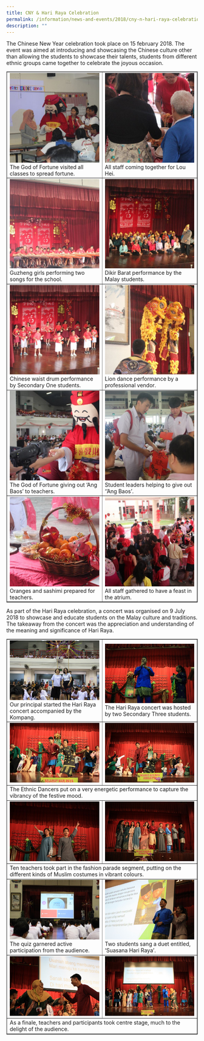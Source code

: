 ```yaml
---
title: CNY & Hari Raya Celebration
permalink: /information/news-and-events/2018/cny-n-hari-raya-celebration/
description: ""
---
```

<p>The Chinese New Year celebration took place on 15 february 2018. The event was aimed at introducing and showcasing the Chinese culture other than allowing the students to showcase their talents, students from different ethnic groups came together to celebrate the joyous occasion.</p>
<table style="border-collapse: collapse; width: 100%;" border="1">
<tbody>
<tr>
<td style="width: 50%;"><img src="/images/cny1.jpg">The God of Fortune visited all classes to spread fortune.</td>
<td style="width: 50%;"><img src="/images/cny2.jpg">All staff coming together for Lou Hei.</td>
</tr>
<tr>
<td style="width: 50%;"><img src="/images/cny3.jpg">Guzheng girls performing two songs for the school.</td>
<td style="width: 50%;"><img src="/images/cny4.jpg">Dikir Barat performance by the Malay students.</td>
</tr>
<tr>
<td style="width: 50%;"><img src="/images/cny5.jpg">Chinese waist drum performance by Secondary One students.</td>
<td style="width: 50%;"><img src="/images/cny6.jpg">Lion dance performance by a professional vendor.</td>
</tr>
<tr>
<td style="width: 50%;"><img src="/images/cny7.jpg">The God of Fortune giving out &lsquo;Ang Baos&rsquo; to teachers.</td>
<td style="width: 50%;"><img src="/images/cny8.jpg">Student leaders helping to give out &lsquo;&rsquo;Ang Baos&rsquo;.</td>
</tr>
<tr>
<td style="width: 50%;"><img src="/images/cny9.jpg">Oranges and sashimi prepared for teachers.</td>
<td style="width: 50%;"><img src="/images/cny10.jpg">All staff gathered to have a feast in the atrium.</td>
</tr>
</tbody>
</table>
<p>As part of the Hari Raya celebration, a concert was organised on 9 July 2018 to showcase and educate students on the Malay culture and traditions. The takeaway from the concert was the appreciation and understanding of the meaning and significance of Hari Raya.</p>
<table style="border-collapse: collapse; width: 100%;" border="1">
<tbody>
<tr>
<td style="width: 50%;"><img src="/images/cny11.jpg">Our principal started the Hari Raya concert accompanied by the Kompang.</td>
<td style="width: 50%;"><img src="/images/cny12.jpg">The Hari Raya concert was hosted by two Secondary Three students.</td>
</tr>
<tr>
<td style="width: 50%;"><img src="/images/cny13.jpg"></td>
<td style="width: 50%;"><img src="/images/cny14.jpg"></td>
</tr>
<tr>
<td colspan="2">The Ethnic Dancers put on a very energetic performance to capture the vibrancy of the festive mood.</td>
</tr>
<tr>
<td style="width: 50%;"><img src="/images/cny15.jpg"></td>
<td style="width: 50%;"><img src="/images/cny16.jpg"></td>
</tr>
<tr>
<td colspan="2">Ten teachers took part in the fashion parade segment, putting on the different kinds of Muslim costumes in vibrant colours.</td>
</tr>
<tr>
<td style="width: 50%;"><img src="/images/cny17.jpg">The quiz garnered active participation from the audience.</td>
<td style="width: 50%;"><img src="/images/cny18.jpg">Two students sang a duet entitled, &lsquo;Suasana Hari Raya&rsquo;.</td>
</tr>
<tr>
<td style="width: 50%;"><img src="/images/cny19.jpg"></td>
<td style="width: 50%;"><img src="/images/cny20.jpg"></td>
</tr>
<tr>
<td colspan="2">As a finale, teachers and participants took centre stage, much to the delight of the audience.</td>
</tr>
</tbody>
</table>